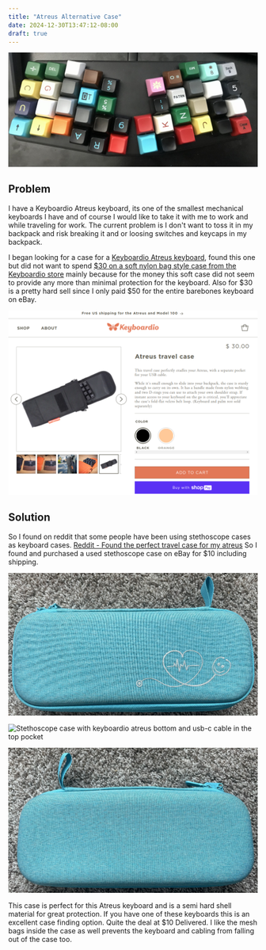 ```yaml
---
title: "Atreus Alternative Case"
date: 2024-12-30T13:47:12-08:00
draft: true
---
```


![Keyboardio Atreus with random multi color and non key character matching keycaps](CustomAtreus.jpg)


## Problem

I have a Keyboardio Atreus keyboard, its one of the smallest mechanical keyboards I have and of course I would like to 
take it with me to work and while traveling for work. The current problem is I don't want to toss it in my backpack and risk breaking it and or
loosing switches and keycaps in my backpack.

I began looking for a case for a [Keyboardio Atreus keyboard](https://shop.keyboard.io/products/keyboardio-atreus), found this one but did 
not want to spend [$30 on a soft nylon bag style case from the Keyboardio store](https://shop.keyboard.io/products/keyboardio-atreus-travel-case?variant=44336384246051) mainly because for the money this soft case did not seem to provide any more than minimal protection for the keyboard. Also for $30 is a pretty hard sell since I only paid $50 for the entire barebones keyboard on eBay.

![Part of the problem the overpriced keyboardio nylon bag case ](KeyboardioAtreusCaseStorePhoto.png)

## Solution
So I found on reddit that some people have been using stethoscope cases as keyboard cases.  [Reddit - Found the perfect travel case for my atreus](https://www.reddit.com/r/MechanicalKeyboards/comments/5zsjc0/found_the_perfect_travel_case_for_my_atreus/)
So I found and purchased a used stethoscope case on eBay for $10 including shipping.

![Stethoscope case zipped closed front of case in a light teal color with a white line drawing in the lower left corner of a smiling cartoon stethoscope with its cord in a heart shape](StethoscopeCaseFront.jpg)

![Stethoscope case with keyboardio atreus bottom and usb-c cable in the top pocket ](AtreusCase.jpg)

![Stethoscope cases teal color view of the backside of the case zipped closed.](StethoscopeCaseBack.jpg)

This case is perfect for this Atreus keyboard and is a semi hard shell material for great protection. If you have one of these keyboards this is an excellent case finding option. Quite the deal at $10 Delivered. I like the mesh bags inside the case as well prevents the keyboard and cabling from falling out of the case too.
